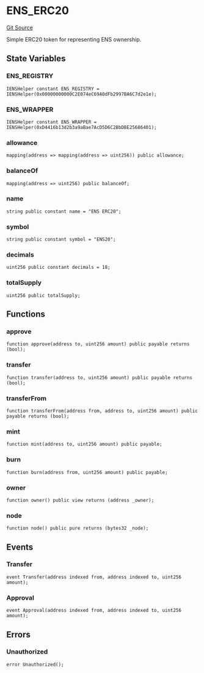 # ENS_ERC20
[Git Source](https://github.com/z0r0z/bridge-ens/blob/972fbda0a2afa1ffe9b68ddc93ba2a6e0f5fd425/src/ENS_ERC20.sol)

Simple ERC20 token for representing ENS ownership.


## State Variables
### ENS_REGISTRY

```solidity
IENSHelper constant ENS_REGISTRY = IENSHelper(0x00000000000C2E074eC69A0dFb2997BA6C7d2e1e);
```


### ENS_WRAPPER

```solidity
IENSHelper constant ENS_WRAPPER = IENSHelper(0xD4416b13d2b3a9aBae7AcD5D6C2BbDBE25686401);
```


### allowance

```solidity
mapping(address => mapping(address => uint256)) public allowance;
```


### balanceOf

```solidity
mapping(address => uint256) public balanceOf;
```


### name

```solidity
string public constant name = "ENS ERC20";
```


### symbol

```solidity
string public constant symbol = "ENS20";
```


### decimals

```solidity
uint256 public constant decimals = 18;
```


### totalSupply

```solidity
uint256 public totalSupply;
```


## Functions
### approve


```solidity
function approve(address to, uint256 amount) public payable returns (bool);
```

### transfer


```solidity
function transfer(address to, uint256 amount) public payable returns (bool);
```

### transferFrom


```solidity
function transferFrom(address from, address to, uint256 amount) public payable returns (bool);
```

### mint


```solidity
function mint(address to, uint256 amount) public payable;
```

### burn


```solidity
function burn(address from, uint256 amount) public payable;
```

### owner


```solidity
function owner() public view returns (address _owner);
```

### node


```solidity
function node() public pure returns (bytes32 _node);
```

## Events
### Transfer

```solidity
event Transfer(address indexed from, address indexed to, uint256 amount);
```

### Approval

```solidity
event Approval(address indexed from, address indexed to, uint256 amount);
```

## Errors
### Unauthorized

```solidity
error Unauthorized();
```

